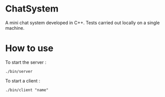 # ChatSystem
A mini chat system developed in C++. Tests carried out locally on a single machine.

# How to use
To start the server :
```
./bin/server
```

To start a client :
```
./bin/client "name"
```
